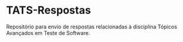 # TATS-Respostas
Repositório para envio de respostas relacionadas à disciplina Tópicos Avançados em Teste de Software.
